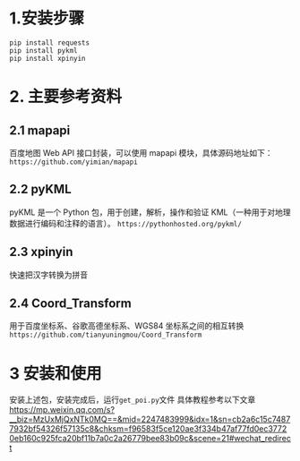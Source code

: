 # 1.安装步骤

`pip install requests`   
`pip install pykml`     
`pip install xpinyin`   

# 2. 主要参考资料

## 2.1 mapapi

百度地图 Web API 接口封装，可以使用 mapapi 模块，具体源码地址如下：
`https://github.com/yimian/mapapi`

## 2.2 pyKML

pyKML 是一个 Python 包，用于创建，解析，操作和验证 KML（一种用于对地理数据进行编码和注释的语言）。
`https://pythonhosted.org/pykml/`

## 2.3 xpinyin

快速把汉字转换为拼音

## 2.4 Coord_Transform

用于百度坐标系、谷歌高德坐标系、WGS84 坐标系之间的相互转换
`https://github.com/tianyuningmou/Coord_Transform`

# 3 安装和使用

安装上述包，安装完成后，运行`get_poi.py`文件
具体教程参考以下文章  
https://mp.weixin.qq.com/s?__biz=MzUxMjQxNTk0MQ==&mid=2247483999&idx=1&sn=cb2a6c15c74877932bf54326f57135c8&chksm=f96583f5ce120ae3f334b47af77fd0ec37720eb160c925fca20bf11b7a0c2a26779bee83b09c&scene=21#wechat_redirect
